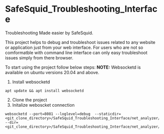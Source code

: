 # SafeSquid_Troubleshooting_Interface
Troubleshooting Made easier by SafeSquid.

This project helps to debug and troubleshoot issues related to any website or application just from your web interface.
For users who are not so comformatble with command line interface can only easy troubleshoot issues simply from there browser.

To start using the project follow below steps:
**NOTE:** Websocketd is available on ubuntu versions 20.04 and above.
1. Install websocketd
```
apt update && apt install websocketd
```
2. Clone the project
3. Initalize weboscket connection
```
websocketd --port=8081 --loglevel=debug  --staticdir=<git_clone_directory>/SafeSquid_Troubleshooting_Interface/net_analyzer/ --dir=<git_clone_directory>/SafeSquid_Troubleshooting_Interface/net_analyzer/scripts/
```
